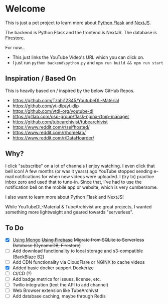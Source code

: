 # Welcome

This is just a pet project to learn more about [Python Flask](https://flask.palletsprojects.com/en/2.1.x/) and [NextJS](https://nextjs.org/).

The backend is Python Flask and the frontend is NextJS. The database is [Firestore](https://cloud.google.com/firestore/).

For now...
- This just links the YouTube Video's URL which you can click on.
- I just run `python backend\python.py` and `npm run build && npm run start`


## Inspiration / Based On
This is heavily based on / inspired by the below GitHub Repos.
- https://github.com/Tzahi12345/YoutubeDL-Material
- https://github.com/yt-dlp/yt-dlp
- https://github.com/ytdl-org/youtube-dl
- https://gitlab.com/osp-group/flask-nginx-rtmp-manager
- https://github.com/tubearchivist/tubearchivist
- https://www.reddit.com/r/selfhosted/
- https://www.reddit.com/r/homelab/
- https://www.reddit.com/r/DataHoarder/

## Why?

I click "subscribe" on a lot of channels I enjoy watching. I even click that bell icon! A few months (or was it years) ago YouTube stopped sending e-mail notifications for when new videos were uploaded. I (try to) practice inbox zero and used that to tune-in. Since that, I've had to use the notification bell on the mobile app or website, which is very cumbersome.

I also want to learn more about Python Flask and NextJS!

While YouTubeDL-Material & TubeArchivist are great projects, I wanted something more lightweight and geared towards "serverless".


## To Do

- [X] [Using Mongo](https://github.com/hxrsmurf/ytdlp-flask-nextjs/pull/13) ~~[Using Firebase](https://github.com/hxrsmurf/ytdlp-flask-nextjs/pull/5)~~ ~~Migrate from SQLite to Serverless Database (DynamoDB, Firestore)~~
- [ ] Add download functionality to local storage and s3-compatible (BackBlaze B2)
- [ ] Add CDN functionality via CloudFlare or NGINX to cache videos
- [X] Added basic docker support ~~Dockerize~~
- [ ] CI/CD (?)
- [ ] Add badge metrics for issues, license, etc.
- [ ] Twilio integration (text the API to add channel)
- [ ] Web Browser extension like TubeArchivst
- [ ] Add database caching, maybe through Redis
